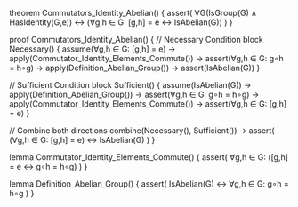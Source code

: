 theorem Commutators_Identity_Abelian() {
  assert(
    ∀G(IsGroup(G) ∧ HasIdentity(G,e)) ↔
    (∀g,h ∈ G: [g,h] = e ↔ IsAbelian(G))
  )
}

proof Commutators_Identity_Abelian() {
  // Necessary Condition
  block Necessary() {
    assume(∀g,h ∈ G: [g,h] = e) →
    apply(Commutator_Identity_Elements_Commute()) →
    assert(∀g,h ∈ G: g∘h = h∘g) →
    apply(Definition_Abelian_Group()) →
    assert(IsAbelian(G))
  }

  // Sufficient Condition
  block Sufficient() {
    assume(IsAbelian(G)) →
    apply(Definition_Abelian_Group()) →
    assert(∀g,h ∈ G: g∘h = h∘g) →
    apply(Commutator_Identity_Elements_Commute()) →
    assert(∀g,h ∈ G: [g,h] = e)
  }

  // Combine both directions
  combine(Necessary(), Sufficient()) →
  assert(
    (∀g,h ∈ G: [g,h] = e) ↔ IsAbelian(G)
  )
}

lemma Commutator_Identity_Elements_Commute() {
  assert(
    ∀g,h ∈ G: ([g,h] = e ↔ g∘h = h∘g)
  )
}

lemma Definition_Abelian_Group() {
  assert(
    IsAbelian(G) ↔ ∀g,h ∈ G: g∘h = h∘g
  )
}